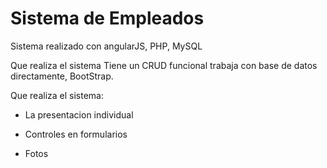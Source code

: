 # Sistema de Empleados
Sistema realizado con angularJS, PHP, MySQL

Que realiza el sistema
Tiene un CRUD funcional trabaja con base de datos directamente, BootStrap.

Que realiza el sistema:

  * La presentacion individual

  * Controles en formularios

  * Fotos
